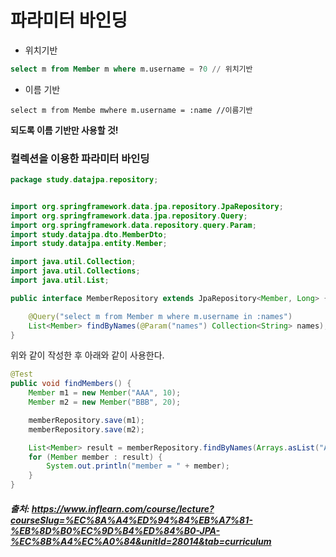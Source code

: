 # 파라미터 바인딩

- 위치기반
```sql
select m from Member m where m.username = ?0 // 위치기반
```

- 이름 기반
```
select m from Membe mwhere m.username = :name //이름기반
```

**되도록 이름 기반만 사용할 것!**

### 컬렉션을 이용한 파라미터 바인딩


```java
package study.datajpa.repository;


import org.springframework.data.jpa.repository.JpaRepository;
import org.springframework.data.jpa.repository.Query;
import org.springframework.data.repository.query.Param;
import study.datajpa.dto.MemberDto;
import study.datajpa.entity.Member;

import java.util.Collection;
import java.util.Collections;
import java.util.List;

public interface MemberRepository extends JpaRepository<Member, Long> {

    @Query("select m from Member m where m.username in :names")
    List<Member> findByNames(@Param("names") Collection<String> names);
}
```

위와 같이 작성한 후 아래와 같이 사용한다.

```java
@Test
public void findMembers() {
    Member m1 = new Member("AAA", 10);
    Member m2 = new Member("BBB", 20);

    memberRepository.save(m1);
    memberRepository.save(m2);

    List<Member> result = memberRepository.findByNames(Arrays.asList("AAA", "BBB"));
    for (Member member : result) {
        System.out.println("member = " + member);
    }
}
```

##### 출처: https://www.inflearn.com/course/lecture?courseSlug=%EC%8A%A4%ED%94%84%EB%A7%81-%EB%8D%B0%EC%9D%B4%ED%84%B0-JPA-%EC%8B%A4%EC%A0%84&unitId=28014&tab=curriculum


